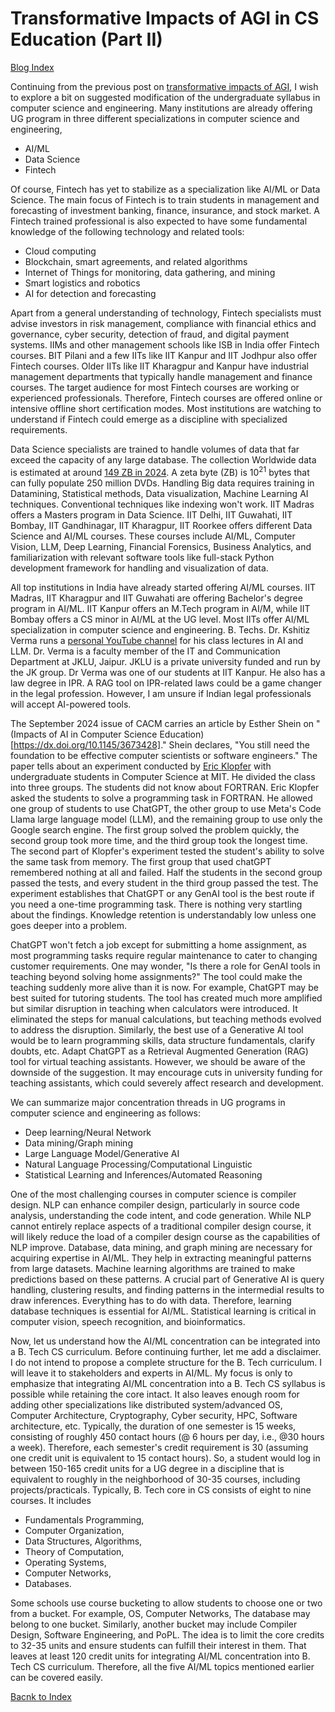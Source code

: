 # Transformative Impacts of AGI in CS Education (Part II)

[Blog Index](../index)

Continuing from the previous post on [transformative impacts of AGI](./Software_engineering_jobs.md), I wish to explore a bit on 
suggested modification of the undergraduate syllabus in computer science and engineering. Many institutions are already offering UG
program in three different specializations in computer science and engineering, 
- AI/ML
- Data Science
- Fintech

Of course, Fintech has yet to stabilize as a specialization like AI/ML or Data Science. The main focus of Fintech is to 
train students in management and forecasting of investment banking, finance, insurance, and stock market. A Fintech trained 
professional is also expected to have some fundamental knowledge of the following technology and related tools:
- Cloud computing
- Blockchain, smart agreements, and related algorithms
- Internet of Things for monitoring, data gathering, and mining
- Smart logistics and robotics
- AI for detection and forecasting
  
Apart from a general understanding of technology, Fintech specialists must advise investors in risk management, compliance with
financial ethics and governance, cyber security, detection of fraud, and digital payment systems. IIMs and other management schools like ISB in India offer Fintech courses. BIT Pilani and a few IITs like IIT Kanpur and IIT Jodhpur also offer Fintech courses.
Older IITs like IIT Kharagpur and Kanpur have industrial management departments that typically handle management
and finance courses. The target audience for most Fintech courses are working or experienced professionals. Therefore, Fintech courses
are offered online or intensive offline short certification modes. Most institutions are watching to understand 
if Fintech could emerge as a discipline with specialized requirements. 

Data Science specialists are trained to handle volumes of data that far exceed the capacity of any large database. The collection
Worldwide data is estimated at around [149 ZB in 2024](https://rivery.io/blog/big-data-statistics-how-much-data-is-there-in-the-world/).
A zeta byte (ZB) is $10^{21}$ bytes that can fully populate 250 million DVDs. Handling Big data requires training in 
Datamining, Statistical methods, Data visualization, Machine Learning AI techniques. Conventional techniques like indexing 
won't work. IIT Madras offers a Masters program in Data Science. IIT Delhi, IIT Guwahati, IIT Bombay, IIT Gandhinagar, IIT 
Kharagpur, IIT Roorkee offers different Data Science and AI/ML courses. These courses include AI/ML, Computer Vision, LLM, 
Deep Learning, Financial Forensics, Business Analytics, and familiarization with relevant software tools like full-stack 
Python development framework for handling and visualization of data. 

All top institutions in India have already started offering AI/ML courses. IIT Madras, IIT Kharagpur and IIT Guwahati are offering 
Bachelor's degree program in AI/ML. IIT Kanpur offers an M.Tech program in AI/M, while IIT Bombay offers a CS minor in AI/ML 
at the UG level. Most IITs offer AI/ML specialization in computer science and engineering. B. Techs. Dr. Kshitiz Verma runs a
[personal YouTube channel](https://www.youtube.com/user/vkshitiz) for his class lectures in AI and LLM. Dr. Verma is a faculty 
member of the IT and Communication Department at JKLU, Jaipur. JKLU is a private university funded and run by the JK group. Dr Verma
was one of our students at IIT Kanpur. He also has a law degree in IPR. A RAG tool on IPR-related laws could be a game
changer in the legal profession. However, I am unsure if Indian legal professionals will accept AI-powered tools.   

The September 2024 issue of CACM carries an article by Esther Shein on "(Impacts of AI in Computer Science Education)[https://dx.doi.org/10.1145/3673428]." 
Shein declares, "You still need the foundation to be effective computer scientists or software engineers." The paper 
tells about an experiment conducted by [Eric Klopfer](https://education.mit.edu/person/eric_klopfer/) with undergraduate
students in Computer Science at MIT. He divided the class into three groups. The students did not know about FORTRAN.
Eric Klopfer asked the students to solve a programming task in 
FORTRAN. He allowed one group of students to use ChatGPT, the other group to use Meta's Code Llama large language model (LLM),
and the remaining group to use only the Google search engine. The first group solved the problem quickly, the second group 
took more time, and the third group took the longest time. The second part of Klopfer's experiment tested the student's ability to
solve the same task from memory. The first group that used chatGPT remembered nothing at all and failed. Half the students
in the second group passed the tests, and every student in the third group passed the test. The experiment establishes 
that ChatGPT or any GenAI tool is the best route if you need a one-time programming task. There is
nothing very startling about the findings. Knowledge retention is understandably low unless one goes deeper into a problem.

ChatGPT won't fetch a job except for submitting a home assignment, as most programming tasks require 
regular maintenance to cater to changing customer requirements. One may wonder, "Is there a role for GenAI tools in teaching 
beyond solving home assignments?" The tool could make the teaching suddenly more alive than it is now. For example, ChatGPT
may be best suited for tutoring students. The tool has created much more amplified but similar disruption in teaching
when calculators were introduced. It eliminated the steps for manual calculations, but teaching methods evolved to address the
disruption. Similarly, the best use of a Generative AI tool would be to learn programming skills, data structure fundamentals, clarify doubts, etc. Adapt ChatGPT as a Retrieval Augmented 
Generation (RAG) tool for virtual teaching assistants. However, we should be aware of the downside of the suggestion. It may
encourage cuts in university funding for teaching assistants, which could severely affect research and 
development. 

We can summarize major concentration threads in UG programs in computer science and engineering as follows:
- Deep learning/Neural Network
- Data mining/Graph mining
- Large Language Model/Generative AI 
- Natural Language Processing/Computational Linguistic
- Statistical Learning and Inferences/Automated Reasoning

One of the most challenging courses in computer science is compiler design. NLP can enhance compiler design, particularly in source code 
analysis, understanding the code intent, and code generation. While NLP cannot entirely replace
aspects of a traditional compiler design course, it will likely reduce the load of a compiler design course as the capabilities
of NLP improve. Database, data mining, and graph mining are necessary for acquiring expertise in AI/ML. They help in extracting
meaningful patterns from large datasets. Machine learning algorithms are trained to make predictions based on these patterns.
A crucial part of Generative AI is query handling, clustering results, and finding patterns in the intermedial results to draw 
inferences. Everything has to do with data. Therefore, learning database techniques is essential for AI/ML. Statistical learning
is critical in computer vision, speech recognition, and bioinformatics. 

Now, let us understand how the AI/ML concentration can be integrated into a B. Tech CS curriculum. Before continuing further,
let me add a disclaimer. I do not intend to propose a complete structure for the B. Tech curriculum. I will leave it to
stakeholders and experts in AI/ML. My focus is only to emphasize that integrating AI/ML concentration into a B. Tech CS 
syllabus is possible while retaining the core intact. It also leaves enough room for adding other specializations like
distributed system/advanced OS, Computer Architecture, Cryptography, Cyber security, HPC, Software architecture, etc. 
Typically, the duration of one semester is 15 weeks, consisting of roughly 450 contact hours (@ 6 hours per day, i.e., 
@30 hours a week). Therefore, each semester's credit requirement is 30 (assuming one credit unit is equivalent to 15 contact
hours). So, a  student would log in between 150-165 credit units for a UG degree in a discipline that is equivalent to
roughly in the neighborhood of 30-35 courses, including projects/practicals. Typically, B. Tech core in CS consists of eight 
to nine courses. It includes 
- Fundamentals Programming,
- Computer Organization,
- Data Structures, Algorithms,
- Theory of Computation,
-  Operating Systems,
- Computer Networks,
- Databases.

Some schools use course bucketing to allow students to choose one or two from a bucket. For example, OS, Computer Networks,
The database may belong to one bucket. Similarly, another bucket may include Compiler Design, Software Engineering, and PoPL. 
The idea is to limit the core credits to 32-35 units and ensure students can fulfill their interest in them. That
leaves at least 120 credit units for integrating AI/ML concentration into B. Tech CS curriculum. Therefore, all the five AI/ML
topics mentioned earlier can be covered easily. 

[Bacnk to Index](../index.md)

